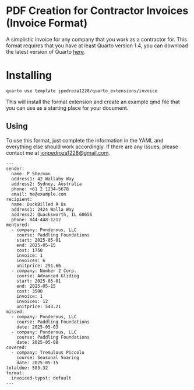 # PDF Creation for Contractor Invoices (Invoice Format)

A simplistic invoice for any company that you work as a contractor for. This format requires that you have at least Quarto version 1.4, you can download the latest version of Quarto [here](https://quarto.org/docs/download/).

# Installing

```{bash}
quarto use template jpedroza1228/quarto_extensions/invoice
```

This will install the format extension and create an example qmd file that you can use as a starting place for your document.

## Using

To use this format, just complete the information in the YAML and everything else should work accordingly. If there are any issues, please contact me at jonpedroza1228@gmail.com.

```{tex}
---
sender:
  name: P Sherman
  address1: 42 Wallaby Way
  address2: Sydney, Australia
  phone: +61 2 1234-5678
  email: me@example.com
recipient:
  name: DuckBilled R Us 
  address1: 2424 Walla Way
  address2: Quacksworth, IL 60656
  phone: 844-448-1212
mentored:
  - company: Ponderous, LLC
    course: Paddling Foundations
    start: 2025-05-01
    end: 2025-05-15
    cost: 1750
    invoice: 1
    invoices: 6
    unitprice: 291.66
  - company: Number 2 Corp.
    course: Advanced Gliding
    start: 2025-05-01
    end: 2025-05-15
    cost: 3500
    invoice: 1
    invoices: 12
    unitprice: 543.21
missed:
  - company: Ponderous, LLC
    course: Paddling Foundations
    date: 2025-05-03
  - company: Ponderous, LLC
    course: Paddling Foundations
    date: 2025-05-08
covered:
  - company: Tremulous Piccolo
    course: Seasonal Soaring
    date: 2025-05-15
totaldue: 583.32
format:
  invoiced-typst: default
---
```

